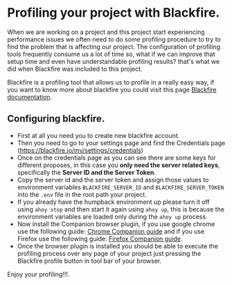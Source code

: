 # Profiling your project with Blackfire.

When we are working on a project and this project start experiencing performance issues we often need to do some profiling procedure to try to find the problem that is affecting our project. The configuration of profiling tools frequently consume us a lot of time so, what if we can improve that setup time and even have understandable profiling results? that's what we did when Blackfire was included to this project.

Blackfire is a profiling tool that allows us to profile in a really easy way, if you want to know more about blackfire you could visit this page [Blackfire documentation](https://blackfire.io/docs/introduction).

## Configuring blackfire.

- First at all you need you to create new blackfire account.
- Then you need to go to your settings page and find the Credentials page (https://blackfire.io/my/settings/credentials)
- Once on the credentials page as you can see there are some keys for different proposes, in this case you **only need the server related keys**, specifically the **Server ID and the Server Token**.
- Copy the server id and the server token and assign those values to environment variables `BLACKFIRE_SERVER_ID` and `BLACKFIRE_SERVER_TOKEN` into the `.env` file in the root path your project.
- If you already have the humpback environment up please turn it off using `ahoy stop` and then start it again using `ahoy up`, this is because the environment variables are loaded only during the `ahoy up` process.
- Now install the Companion browser plugin, if you use google chrome use the following guide: [Chrome Companion guide](https://blackfire.io/docs/integrations/chrome#installing-the-companion) and if you use Firefox use the following guide: [Firefox Companion guide](https://blackfire.io/docs/integrations/firefox#installing-the-companion).
- Once the browser plugin is installed you should be able to execute the profiling process over any page of your project just pressing the Blackfire profile button in tool bar of your browser.


Enjoy your profiling!!!.
